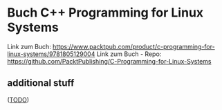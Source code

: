 Buch C++ Programming for Linux Systems
======================================

Link zum Buch: https://www.packtpub.com/product/c-programming-for-linux-systems/9781805129004
Link zum Buch - Repo: https://github.com/PacktPublishing/C-Programming-for-Linux-Systems


additional stuff
----------------

([TODO](TODO.md))

